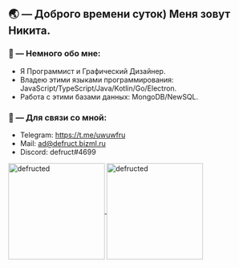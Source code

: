 ## 🌏 — Доброго времени суток) Меня зовут Никита.

### 📑 — Немного обо мне:
- Я Программист и Графический Дизайнер.
- Владею этими языками программирования: JavaScript/TypeScript/Java/Kotlin/Go/Electron.
- Работа с этими базами данных: MongoDB/NewSQL.

### 🔗 — Для связи со мной:
- Telegram: https://t.me/uwuwfru
- Mail: ad@defruct.bizml.ru
- Discord: defruct#4699

<a href="https://github.com/defructed/">
<p><img align="center" src="https://github-readme-stats.vercel.app/api/top-langs?username=defructed&langs_count=10&exclude_repo=friday-night-faxxin&show_icons=true&layout=compact&bg_color=1f1d2e&text_color=FAF4ED&icon_color=C3A6E6&title_color=9CCFD8" alt="defructed" height="192px"/>
<img align="center" src="https://github-readme-stats.vercel.app/api?username=defructed&show_icons=true&locale=en&layout=compact&bg_color=1f1d2e&text_color=FAF4ED&icon_color=C3A6E6&title_color=9CCFD8" alt="defructed" height="192px"/>
<!-- <p><img align="center" src="https://github-readme-streak-stats.herokuapp.com/?user=defructed&theme=dark&currStreakNumber=EB6F92&background=1f1d2e&border=FAF4ED&ring=F5C076&fire=EA9A97&currStreakLabel=9CCFD8" alt="streak"/></p> -->
</a>
